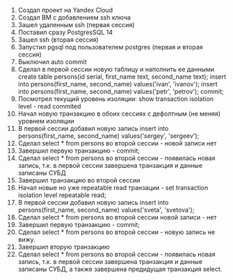1. Создал проект на Yandex Cloud
2. Создал ВМ c добавлением ssh ключа
3. Зашел удаленным ssh (первая сессия)
4. Поставил сразу PostgresSQL 14
5. Зашел ssh (вторая сессия)
6. Запустил pgsql под пользователем postgres (первая и вторая сессия)
7. Выключил auto commit
8. Сделал в первой сессии новую таблицу и наполнить ее данными create table persons(id serial, first_name text, second_name text); insert into persons(first_name, second_name) values('ivan', 'ivanov'); insert into persons(first_name, second_name) values('petr', 'petrov'); commit;
9. Посмотрел текущий уровень изоляции: show transaction isolation level - read commited
10. Начал новую транзакцию в обоих сессиях с дефолтным (не меняя) уровнем изоляции
11. В первой сессии добавил новую запись insert into persons(first_name, second_name) values('sergey', 'sergeev');
12. Сделал select * from persons во второй сессии - новой записи нет
13. Завершил первую транзакцию - commit;
14. Сделал select * from persons во второй сессии - появилась новая запись, т.к. в первой сессии завершена транзакция и данные записаны СУБД
15. Завершил транзакцию во второй сессии
16. Начал новые но уже repeatable read транзации - set transaction isolation level repeatable read;
17. В первой сессии добавил новую запись insert into persons(first_name, second_name) values('sveta', 'svetova');
18. Сделал select * from persons во второй сессии новой записи - нет
19. Завершил первую транзакцию - commit;
20. Сделал select * from persons во второй сессии - новую запись не вижу.
21. Завершил вторую транзакцию
22. Сделал select * from persons во второй сессии - появилась новая запись, т.к. в первой сессии завершена транзакция и данные записаны СУБД, а также завершена предидущая транзакция select.
